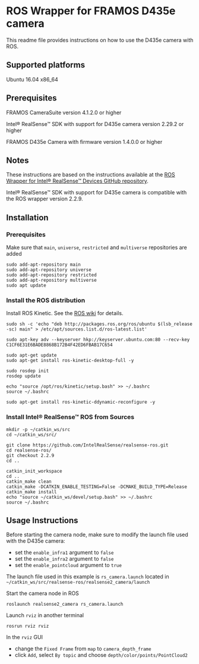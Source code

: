 # ROS Wrapper for FRAMOS D435e camera

This readme file provides instructions on how to use the D435e camera with ROS.

## Supported platforms

Ubuntu 16.04 x86_64

## Prerequisites

FRAMOS CameraSuite version 4.1.2.0 or higher

Intel® RealSense™ SDK with support for D435e camera version 2.29.2 or higher

FRAMOS D435e Camera with firmware version 1.4.0.0 or higher

## Notes

These instructions are based on the instructions available at the [ROS Wrapper for Intel® RealSense™ Devices GitHub repository](https://github.com/IntelRealSense/realsense-ros).

Intel® RealSense™ SDK with support for D435e camera is compatible with the ROS wrapper version 2.2.9.

## Installation

### Prerequisites

Make sure that `main`, `universe`, `restricted` and `multiverse` repositories are added

```
sudo add-apt-repository main
sudo add-apt-repository universe
sudo add-apt-repository restricted
sudo add-apt-repository multiverse
sudo apt update
```

### Install the ROS distribution

Install ROS Kinetic. See the [ROS wiki](http://wiki.ros.org/kinetic/Installation/Ubuntu) for details.

```
sudo sh -c 'echo "deb http://packages.ros.org/ros/ubuntu $(lsb_release -sc) main" > /etc/apt/sources.list.d/ros-latest.list'
```
```
sudo apt-key adv --keyserver hkp://keyserver.ubuntu.com:80 --recv-key C1CF6E31E6BADE8868B172B4F42ED6FBAB17C654
```
```
sudo apt-get update
sudo apt-get install ros-kinetic-desktop-full -y
```
```
sudo rosdep init
rosdep update
```
```
echo "source /opt/ros/kinetic/setup.bash" >> ~/.bashrc
source ~/.bashrc
```
```
sudo apt-get install ros-kinetic-ddynamic-reconfigure -y
```

### Install Intel® RealSense™ ROS from Sources

```
mkdir -p ~/catkin_ws/src
cd ~/catkin_ws/src/
```

```
git clone https://github.com/IntelRealSense/realsense-ros.git
cd realsense-ros/
git checkout 2.2.9
cd ..
```

```
catkin_init_workspace
cd ..
catkin_make clean
catkin_make -DCATKIN_ENABLE_TESTING=False -DCMAKE_BUILD_TYPE=Release
catkin_make install
echo "source ~/catkin_ws/devel/setup.bash" >> ~/.bashrc
source ~/.bashrc
```

## Usage Instructions

Before starting the camera node, make sure to modify the launch file used with the D435e camera:

- set the `enable_infra1` argument to `false`
- set the `enable_infra2` argument to `false`
- set the `enable_pointcloud` argument to `true`

The launch file used in this example is `rs_camera.launch` located in `~/catkin_ws/src/realsense-ros/realsense2_camera/launch`

Start the camera node in ROS

```
roslaunch realsense2_camera rs_camera.launch
```

Launch `rviz` in another terminal

```
rosrun rviz rviz
```

In the `rviz` GUI 
- change the `Fixed Frame` from `map` to `camera_depth_frame`
- click `Add`, select `By topic` and choose `depth/color/points/PointCloud2`